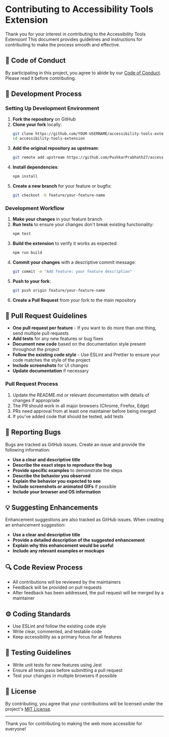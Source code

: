 # Contributing to Accessibility Tools Extension

Thank you for your interest in contributing to the Accessibility Tools Extension! This document provides guidelines and instructions for contributing to make the process smooth and effective.

## 🌟 Code of Conduct

By participating in this project, you agree to abide by our [Code of Conduct](CODE_OF_CONDUCT.md). Please read it before contributing.

## 🔄 Development Process

### Setting Up Development Environment

1. **Fork the repository** on GitHub
2. **Clone your fork** locally:
   ```bash
   git clone https://github.com/YOUR-USERNAME/accessibility-tools-extension.git
   cd accessibility-tools-extension
   ```
3. **Add the original repository as upstream**:
   ```bash
   git remote add upstream https://github.com/PushkarPrabhath27/accessibility-tools-extension.git
   ```
4. **Install dependencies**:
   ```bash
   npm install
   ```
5. **Create a new branch** for your feature or bugfix:
   ```bash
   git checkout -b feature/your-feature-name
   ```

### Development Workflow

1. **Make your changes** in your feature branch
2. **Run tests** to ensure your changes don't break existing functionality:
   ```bash
   npm test
   ```
3. **Build the extension** to verify it works as expected:
   ```bash
   npm run build
   ```
4. **Commit your changes** with a descriptive commit message:
   ```bash
   git commit -m "Add feature: your feature description"
   ```
5. **Push to your fork**:
   ```bash
   git push origin feature/your-feature-name
   ```
6. **Create a Pull Request** from your fork to the main repository

## 📝 Pull Request Guidelines

- **One pull request per feature** - If you want to do more than one thing, send multiple pull requests
- **Add tests** for any new features or bug fixes
- **Document new code** based on the documentation style present throughout the project
- **Follow the existing code style** - Use ESLint and Prettier to ensure your code matches the style of the project
- **Include screenshots** for UI changes
- **Update documentation** if necessary

### Pull Request Process

1. Update the README.md or relevant documentation with details of changes if appropriate
2. The PR should work in all major browsers (Chrome, Firefox, Edge)
3. PRs need approval from at least one maintainer before being merged
4. If you've added code that should be tested, add tests

## 🐛 Reporting Bugs

Bugs are tracked as GitHub issues. Create an issue and provide the following information:

- **Use a clear and descriptive title**
- **Describe the exact steps to reproduce the bug**
- **Provide specific examples** to demonstrate the steps
- **Describe the behavior you observed**
- **Explain the behavior you expected to see**
- **Include screenshots or animated GIFs** if possible
- **Include your browser and OS information**

## 💡 Suggesting Enhancements

Enhancement suggestions are also tracked as GitHub issues. When creating an enhancement suggestion:

- **Use a clear and descriptive title**
- **Provide a detailed description of the suggested enhancement**
- **Explain why this enhancement would be useful**
- **Include any relevant examples or mockups**

## 🔍 Code Review Process

- All contributions will be reviewed by the maintainers
- Feedback will be provided on pull requests
- After feedback has been addressed, the pull request will be merged by a maintainer

## ⚙️ Coding Standards

- Use ESLint and follow the existing code style
- Write clear, commented, and testable code
- Keep accessibility as a primary focus for all features

## 🧪 Testing Guidelines

- Write unit tests for new features using Jest
- Ensure all tests pass before submitting a pull request
- Test your changes in multiple browsers if possible

## 📄 License

By contributing, you agree that your contributions will be licensed under the project's [MIT License](LICENSE).

---

Thank you for contributing to making the web more accessible for everyone!